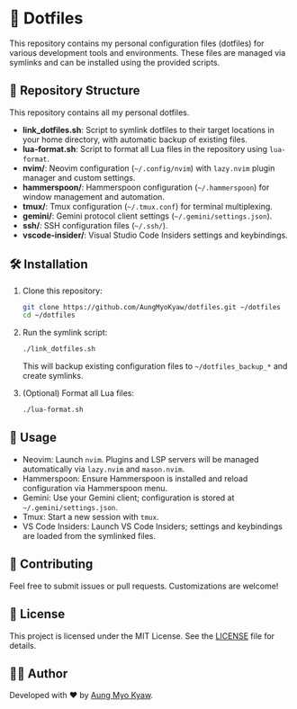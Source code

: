 # 🚀 Dotfiles

This repository contains my personal configuration files (dotfiles) for various development tools and environments. These files are managed via symlinks and can be installed using the provided scripts.

## 📂 Repository Structure

This repository contains all my personal dotfiles.

- **link_dotfiles.sh**: Script to symlink dotfiles to their target locations in your home directory, with automatic backup of existing files.
- **lua-format.sh**: Script to format all Lua files in the repository using `lua-format`.
- **nvim/**: Neovim configuration (`~/.config/nvim`) with `lazy.nvim` plugin manager and custom settings.
- **hammerspoon/**: Hammerspoon configuration (`~/.hammerspoon`) for window management and automation.
- **tmux/**: Tmux configuration (`~/.tmux.conf`) for terminal multiplexing.
- **gemini/**: Gemini protocol client settings (`~/.gemini/settings.json`).
- **ssh/**: SSH configuration files (`~/.ssh/`).
- **vscode-insider/**: Visual Studio Code Insiders settings and keybindings.

## 🛠️ Installation

1. Clone this repository:
   ```sh
   git clone https://github.com/AungMyoKyaw/dotfiles.git ~/dotfiles
   cd ~/dotfiles
   ```
2. Run the symlink script:

   ```sh
   ./link_dotfiles.sh
   ```

   This will backup existing configuration files to `~/dotfiles_backup_*` and create symlinks.

3. (Optional) Format all Lua files:
   ```sh
   ./lua-format.sh
   ```

## 📝 Usage

- Neovim: Launch `nvim`. Plugins and LSP servers will be managed automatically via `lazy.nvim` and `mason.nvim`.
- Hammerspoon: Ensure Hammerspoon is installed and reload configuration via Hammerspoon menu.
- Gemini: Use your Gemini client; configuration is stored at `~/.gemini/settings.json`.
- Tmux: Start a new session with `tmux`.
- VS Code Insiders: Launch VS Code Insiders; settings and keybindings are loaded from the symlinked files.

## 🤝 Contributing

Feel free to submit issues or pull requests. Customizations are welcome!

## 📜 License

This project is licensed under the MIT License. See the [LICENSE](LICENSE) file for details.

## 👨‍💻 Author

Developed with ❤️ by [Aung Myo Kyaw](https://github.com/AungMyoKyaw).
